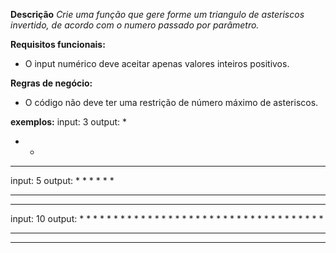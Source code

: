 **Descrição**
*Crie uma função que gere forme um triangulo de asteriscos invertido, de acordo com o numero passado por parâmetro.*

**Requisitos funcionais:**
- O input numérico deve aceitar apenas valores inteiros positivos.

**Regras de negócio:**
- O código não deve ter uma restrição de número máximo de asteriscos.

**exemplos:**
input: 3
output: 
    *
  * *
* * *

input: 5
output:
        *
      * *
    * * *
  * * * *
* * * * *

input: 10
output:
                  *
                * *
              * * *
            * * * *
          * * * * *
        * * * * * *
      * * * * * * *
    * * * * * * * *
  * * * * * * * * *
* * * * * * * * * *
